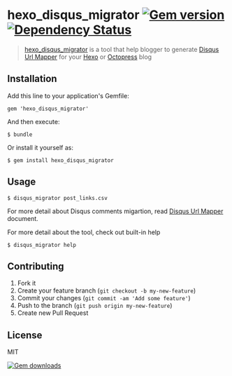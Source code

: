 hexo_disqus_migrator [![Gem version][gem-image]][gem-url] [![Dependency Status][depstat-image]][depstat-url]
===============

> [hexo_disqus_migrator] is a tool that help blogger to generate [Disqus Url Mapper] for your [Hexo] or [Octopress] blog

## Installation

Add this line to your application's Gemfile:

    gem 'hexo_disqus_migrator'

And then execute:

    $ bundle

Or install it yourself as:

    $ gem install hexo_disqus_migrator

## Usage

    $ disqus_migrator post_links.csv

For more detail about Disqus comments migartion, read [Disqus Url Mapper] document.

For more detail about the tool, check out built-in help
    
    $ disqus_migrator help

## Contributing

1. Fork it
2. Create your feature branch (`git checkout -b my-new-feature`)
3. Commit your changes (`git commit -am 'Add some feature'`)
4. Push to the branch (`git push origin my-new-feature`)
5. Create new Pull Request

## License
MIT

[![Gem downloads][gem-downloads]][gem-url]

[gem-image]: http://img.shields.io/gem/v/hexo_disqus_migrator.svg?style=flat
[gem-url]: http://rubygems.org/gems/hexo_disqus_migrator
[gem-downloads]: http://img.shields.io/gem/dtv/hexo_disqus_migrator.svg?style=flat

[depstat-url]: https://gemnasium.com/timnew/hexo_disqus_migrator
[depstat-image]: http://img.shields.io/gemnasium/timnew/hexo_disqus_migrator.svg?style=flat

[hexo_disqus_migrator]: https://github.com/timnew/hexo_disqus_migrator
[Disqus Url Mapper]: https://help.disqus.com/customer/portal/articles/912757-url-mapper
[Hexo]: http://hexo.io/
[Octopress]: http://octopress.org/


